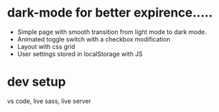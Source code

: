# dark-mode for better expirence.....
- Simple page with smooth transition from light mode to dark mode. 
- Animated toggle switch with a checkbox modification
- Layout with css grid
- User settings stored in localStorage with JS

# dev setup
vs code, live sass, live server
